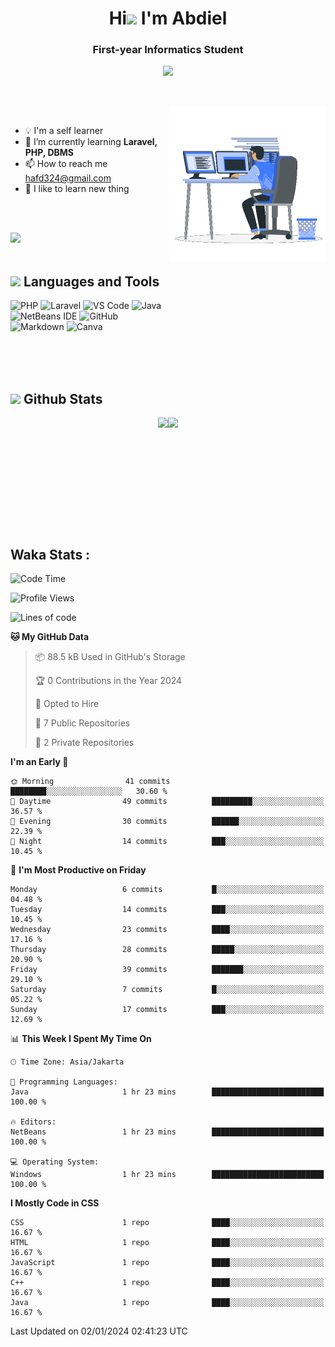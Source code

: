 
<h1 align="center"><b>Hi<img src="https://media.giphy.com/media/hvRJCLFzcasrR4ia7z/giphy.gif" width="35"> I'm Abdiel </b></h1>

<h3 align="center"> First-year Informatics Student  </h3>

<div align='center'>
	
![](https://komarev.com/ghpvc/?username=dlzcods&style=for-the-badge)
	
</div>
<br>

<picture> <img align="right" src="https://github.com/0xAbdulKhalid/0xAbdulKhalid/raw/main/assets/mdImages/Right_Side.gif" width = 250px></picture>

<br>

- 💡 I'm a self learner
- 🌱 I’m currently learning **Laravel, PHP, DBMS**
- 📫 How to reach me [hafd324@gmail.com](mailto:hafd324d@gmail.com)
- 📃 I like to learn new thing

<br><br>

<img src="https://user-images.githubusercontent.com/73097560/115834477-dbab4500-a447-11eb-908a-139a6edaec5c.gif"><br><br>

## <img src="https://media2.giphy.com/media/QssGEmpkyEOhBCb7e1/giphy.gif?cid=ecf05e47a0n3gi1bfqntqmob8g9aid1oyj2wr3ds3mg700bl&rid=giphy.gif" width ="25"><b> Languages and Tools</b>

![PHP](https://img.shields.io/badge/PHP%20-FFFFFF.svg?style=for-the-badge&logo=php&logoColor=blue)
![Laravel](https://img.shields.io/badge/laravel-FFFFFF.svg?style=for-the-badge&logo=laravel&logoColor=blue)
![VS Code](https://img.shields.io/badge/VS%20Code-FFFFFF.svg?style=for-the-badge&logo=visual-studio-code&logoColor=blue)
![Java](https://img.shields.io/badge/Java-FFFFFF.svg?style=for-the-badge&logo=java&logoColor=blue)
<br>
![NetBeans IDE](https://img.shields.io/badge/NetBeansIDE-FFFFFF.svg?style=for-the-badge&logo=apache-netbeans-ide&logoColor=blue)
![GitHub](https://img.shields.io/badge/github-FFFFFF.svg?style=for-the-badge&logo=github&logoColor=blue)
<br>
![Markdown](https://img.shields.io/badge/markdown-FFFFFF.svg?style=for-the-badge&logo=markdown&logoColor=blue)
![Canva](https://img.shields.io/badge/Canva-FFFFFF.svg?style=for-the-badge&logo=Canva&logoColor=blue)

<br>
<br>
<br>


## <img src="https://media.giphy.com/media/iY8CRBdQXODJSCERIr/giphy.gif" width="35"><b> Github Stats </b>

<div  style="display: flex; flex-wrap: wrap; justify-content: center;">
   <img height="160em" src="https://github-readme-stats.vercel.app/api?username=dlzcods&show_icons=true&theme=default" />
   <img height="160em" src="https://github-readme-stats.vercel.app/api/top-langs/?username=dlzcods&layout=compact" />
</div>



<br>

## Waka Stats :

<!--START_SECTION:waka-->
![Code Time](http://img.shields.io/badge/Code%20Time-86%20hrs%2048%20mins-blue)

![Profile Views](http://img.shields.io/badge/Profile%20Views-1-blue)

![Lines of code](https://img.shields.io/badge/From%20Hello%20World%20I%27ve%20Written-703.5%20thousand%20lines%20of%20code-blue)

**🐱 My GitHub Data** 

> 📦 88.5 kB Used in GitHub's Storage 
 > 
> 🏆 0 Contributions in the Year 2024
 > 
> 💼 Opted to Hire
 > 
> 📜 7 Public Repositories 
 > 
> 🔑 2 Private Repositories 
 > 
**I'm an Early 🐤** 

```text
🌞 Morning                41 commits          ████████░░░░░░░░░░░░░░░░░   30.60 % 
🌆 Daytime                49 commits          █████████░░░░░░░░░░░░░░░░   36.57 % 
🌃 Evening                30 commits          ██████░░░░░░░░░░░░░░░░░░░   22.39 % 
🌙 Night                  14 commits          ███░░░░░░░░░░░░░░░░░░░░░░   10.45 % 
```
📅 **I'm Most Productive on Friday** 

```text
Monday                   6 commits           █░░░░░░░░░░░░░░░░░░░░░░░░   04.48 % 
Tuesday                  14 commits          ███░░░░░░░░░░░░░░░░░░░░░░   10.45 % 
Wednesday                23 commits          ████░░░░░░░░░░░░░░░░░░░░░   17.16 % 
Thursday                 28 commits          █████░░░░░░░░░░░░░░░░░░░░   20.90 % 
Friday                   39 commits          ███████░░░░░░░░░░░░░░░░░░   29.10 % 
Saturday                 7 commits           █░░░░░░░░░░░░░░░░░░░░░░░░   05.22 % 
Sunday                   17 commits          ███░░░░░░░░░░░░░░░░░░░░░░   12.69 % 
```


📊 **This Week I Spent My Time On** 

```text
🕑︎ Time Zone: Asia/Jakarta

💬 Programming Languages: 
Java                     1 hr 23 mins        █████████████████████████   100.00 % 

🔥 Editors: 
NetBeans                 1 hr 23 mins        █████████████████████████   100.00 % 

💻 Operating System: 
Windows                  1 hr 23 mins        █████████████████████████   100.00 % 
```

**I Mostly Code in CSS** 

```text
CSS                      1 repo              ████░░░░░░░░░░░░░░░░░░░░░   16.67 % 
HTML                     1 repo              ████░░░░░░░░░░░░░░░░░░░░░   16.67 % 
JavaScript               1 repo              ████░░░░░░░░░░░░░░░░░░░░░   16.67 % 
C++                      1 repo              ████░░░░░░░░░░░░░░░░░░░░░   16.67 % 
Java                     1 repo              ████░░░░░░░░░░░░░░░░░░░░░   16.67 % 
```




 Last Updated on 02/01/2024 02:41:23 UTC
<!--END_SECTION:waka-->

<br>
<br>
